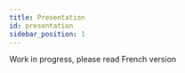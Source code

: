 ```yaml
---
title: Presentation
id: presentation
sidebar_position: 1
---
```


Work in progress, please read French version
